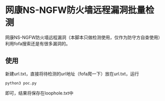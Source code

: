 # 网康NS-NGFW防火墙远程漏洞批量检测
网康NS-NGFW防火墙远程漏洞（本脚本只做检测使用，仅作为防守方自查使用）利用fofa搜索还是有很多漏洞的。

## 使用
新建url.txt，直接将待检测的url地址（fofa爬一下）放在url.txt，运行
```
python3 poc.py
```
即可，结果将保存在loophole.txt中
